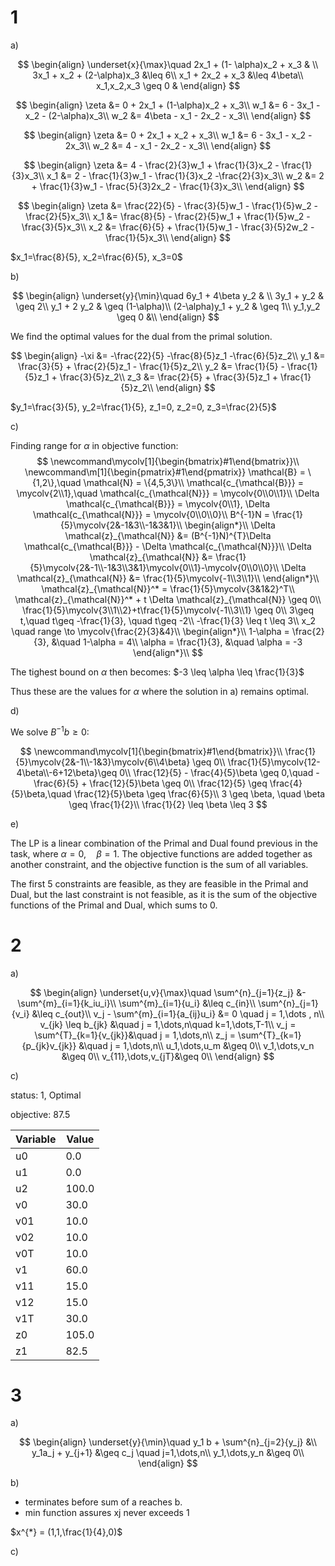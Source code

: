# 1

a)

$$
\begin{align}
\underset{x}{\max}\quad 2x_1 + (1- \alpha)x_2 + x_3 & \\
3x_1 + x_2 + (2-\alpha)x_3 &\leq 6\\
x_1 + 2x_2 + x_3 &\leq 4\beta\\
x_1,x_2,x_3 \geq 0 &
\end{align}
$$

$$
\begin{align}
\zeta &= 0 + 2x_1 + (1-\alpha)x_2 + x_3\\
w_1 &= 6 - 3x_1 - x_2 - (2-\alpha)x_3\\
w_2 &= 4\beta - x_1 - 2x_2 - x_3\\
\end{align}
$$

$$
\begin{align}
\zeta &= 0 + 2x_1 + x_2 + x_3\\
w_1 &= 6 - 3x_1 - x_2 - 2x_3\\
w_2 &= 4 - x_1 - 2x_2 - x_3\\
\end{align}
$$

$$
\begin{align}
\zeta &= 4 - \frac{2}{3}w_1 + \frac{1}{3}x_2 - \frac{1}{3}x_3\\
x_1 &= 2 - \frac{1}{3}w_1 - \frac{1}{3}x_2 -\frac{2}{3}x_3\\
w_2 &= 2 + \frac{1}{3}w_1 - \frac{5}{3}2x_2 - \frac{1}{3}x_3\\
\end{align}
$$

$$
\begin{align}
\zeta &= \frac{22}{5} - \frac{3}{5}w_1 - \frac{1}{5}w_2 - \frac{2}{5}x_3\\
x_1 &= \frac{8}{5} - \frac{2}{5}w_1 + \frac{1}{5}w_2 - \frac{3}{5}x_3\\
x_2 &= \frac{6}{5} + \frac{1}{5}w_1 - \frac{3}{5}2w_2 - \frac{1}{5}x_3\\
\end{align}
$$


$x_1=\frac{8}{5}, x_2=\frac{6}{5}, x_3=0$

b)

$$
\begin{align}
\underset{y}{\min}\quad 6y_1 + 4\beta y_2 & \\
3y_1 + y_2 & \geq 2\\
y_1 + 2 y_2 & \geq (1-\alpha)\\
(2-\alpha)y_1 + y_2 & \geq 1\\
y_1,y_2 \geq 0 &\\
\end{align}
$$

We find the optimal values for the dual from the primal solution.

$$
\begin{align}
-\xi &= -\frac{22}{5} -\frac{8}{5}z_1 -\frac{6}{5}z_2\\
y_1 &= \frac{3}{5} + \frac{2}{5}z_1 - \frac{1}{5}z_2\\
y_2 &= \frac{1}{5} - \frac{1}{5}z_1 + \frac{3}{5}z_2\\
z_3 &= \frac{2}{5} + \frac{3}{5}z_1 + \frac{1}{5}z_2\\
\end{align}
$$

$y_1=\frac{3}{5}, y_2=\frac{1}{5}, z_1=0, z_2=0, z_3=\frac{2}{5}$


c)

Finding range for $\alpha$ in objective function:
$$
\newcommand\mycolv[1]{\begin{bmatrix}#1\end{bmatrix}}\\
\newcommand\m[1]{\begin{pmatrix}#1\end{pmatrix}} 
\mathcal{B} = \{1,2\},\quad \mathcal{N} = \{4,5,3\}\\
\mathcal{c_{\mathcal{B}}} = \mycolv{2\\1},\quad \mathcal{c_{\mathcal{N}}} = \mycolv{0\\0\\1}\\
\Delta \mathcal{c_{\mathcal{B}}} = \mycolv{0\\1}, \Delta \mathcal{c_{\mathcal{N}}} = \mycolv{0\\0\\0}\\
B^{-1}N = \frac{1}{5}\mycolv{2&-1&3\\-1&3&1}\\
\begin{align*}\\
\Delta \mathcal{z}_{\mathcal{N}} &= (B^{-1}N)^{T}\Delta \mathcal{c_{\mathcal{B}}} - \Delta \mathcal{c_{\mathcal{N}}}\\
\Delta \mathcal{z}_{\mathcal{N}} &= \frac{1}{5}\mycolv{2&-1\\-1&3\\3&1}\mycolv{0\\1}-\mycolv{0\\0\\0}\\
\Delta \mathcal{z}_{\mathcal{N}} &= \frac{1}{5}\mycolv{-1\\3\\1}\\
\end{align*}\\
\mathcal{z}_{\mathcal{N}}^* = \frac{1}{5}\mycolv{3&1&2}^T\\
\mathcal{z}_{\mathcal{N}}^* + t \Delta \mathcal{z}_{\mathcal{N}} \geq 0\\
\frac{1}{5}\mycolv{3\\1\\2}+t\frac{1}{5}\mycolv{-1\\3\\1} \geq 0\\
3\geq t,\quad t\geq -\frac{1}{3}, \quad t\geq -2\\
-\frac{1}{3} \leq t \leq 3\\
x_2 \quad range \to \mycolv{\frac{2}{3}&4}\\
\begin{align*}\\
1-\alpha = \frac{2}{3}, &\quad 1-\alpha = 4\\
\alpha = \frac{1}{3}, &\quad \alpha = -3
\end{align*}\\
$$

The tighest bound on $\alpha$ then becomes: $-3 \leq \alpha \leq \frac{1}{3}$

Thus these are the values for $\alpha$ where the solution in a) remains optimal.


d)

We solve $B^{-1}b \geq 0$:

$$
\newcommand\mycolv[1]{\begin{bmatrix}#1\end{bmatrix}}\\
\frac{1}{5}\mycolv{2&-1\\-1&3}\mycolv{6\\4\beta} \geq 0\\
\frac{1}{5}\mycolv{12-4\beta\\-6+12\beta}\geq 0\\
\frac{12}{5} - \frac{4}{5}\beta \geq 0,\quad -\frac{6}{5} + \frac{12}{5}\beta \geq 0\\
\frac{12}{5} \geq \frac{4}{5}\beta,\quad  \frac{12}{5}\beta \geq \frac{6}{5}\\
3 \geq \beta, \quad \beta \geq \frac{1}{2}\\
\frac{1}{2} \leq \beta \leq 3
$$

e)

The LP is a linear combination of the Primal and Dual found previous in the task,
where $\alpha =0,\quad \beta = 1$.
The objective functions are added together as another constraint, 
and the objective function is the sum of all variables.

The first 5 constraints are feasible, as they are feasible in the Primal and Dual,
but the last constraint is not feasible, as it is the sum of the objective functions 
of the Primal and Dual, which sums to 0.


# 2

a)

$$
\begin{align}
\underset{u,v}{\max}\quad \sum^{n}_{j=1}{z_j} &- \sum^{m}_{i=1}{k_iu_i}\\
\sum^{m}_{i=1}{u_i} &\leq c_{in}\\
\sum^{n}_{j=1}{v_i} &\leq c_{out}\\
v_j - \sum^{m}_{i=1}{a_{ij}u_i} &= 0 \quad j = 1,\dots , n\\
v_{jk} \leq b_{jk} &\quad j = 1,\dots,n\quad k=1,\dots,T-1\\
v_j = \sum^{T}_{k=1}{v_{jk}}&\quad j = 1,\dots,n\\
z_j = \sum^{T}_{k=1}{p_{jk}v_{jk}} &\quad j = 1,\dots,n\\
u_1,\dots,u_m &\geq 0\\
v_1,\dots,v_n &\geq 0\\
v_{11},\dots,v_{jT}&\geq 0\\
\end{align}
$$


c)

status: 1, Optimal

objective: 87.5

| Variable   | Value    |
|--------------- | --------------- |
|u0   | 0.0    |
|u1   | 0.0    |
|u2   | 100.0  |
|v0   | 30.0   |
|v01   | 10.0   |
|v02   | 10.0   |
|v0T   | 10.0   |
|v1   | 60.0   |
|v11   | 15.0   |
|v12   | 15.0   |
|v1T   | 30.0   |
|z0   | 105.0  |
|z1   | 82.5   |

# 3 

a) 

$$
\begin{align}
\underset{y}{\min}\quad y_1 b + \sum^{n}_{j=2}{y_j} &\\
y_1a_j + y_{j+1} &\geq c_j \quad j=1,\dots,n\\
y_1,\dots,y_n &\geq 0\\
\end{align}
$$

b)

- terminates before sum of a reaches b.
- min function assures xj never exceeds 1

$x^{*} = (1,1,\frac{1}{4},0)$


c) 


